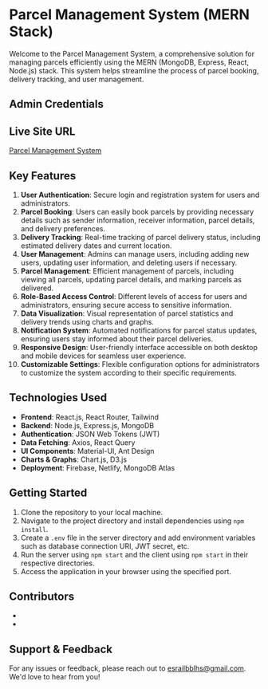 # Parcel Management System (MERN Stack)

Welcome to the Parcel Management System, a comprehensive solution for managing parcels efficiently using the MERN (MongoDB, Express, React, Node.js) stack. This system helps streamline the process of parcel booking, delivery tracking, and user management.

## Admin Credentials


## Live Site URL
[Parcel Management System](https://food-delivery-f138b.web.app)

## Key Features
1. **User Authentication**: Secure login and registration system for users and administrators.
2. **Parcel Booking**: Users can easily book parcels by providing necessary details such as sender information, receiver information, parcel details, and delivery preferences.
3. **Delivery Tracking**: Real-time tracking of parcel delivery status, including estimated delivery dates and current location.
4. **User Management**: Admins can manage users, including adding new users, updating user information, and deleting users if necessary.
5. **Parcel Management**: Efficient management of parcels, including viewing all parcels, updating parcel details, and marking parcels as delivered.
6. **Role-Based Access Control**: Different levels of access for users and administrators, ensuring secure access to sensitive information.
7. **Data Visualization**: Visual representation of parcel statistics and delivery trends using charts and graphs.
8. **Notification System**: Automated notifications for parcel status updates, ensuring users stay informed about their parcel deliveries.
9. **Responsive Design**: User-friendly interface accessible on both desktop and mobile devices for seamless user experience.
10. **Customizable Settings**: Flexible configuration options for administrators to customize the system according to their specific requirements.

## Technologies Used
- **Frontend**: React.js, React Router, Tailwind
- **Backend**: Node.js, Express.js, MongoDB
- **Authentication**: JSON Web Tokens (JWT)
- **Data Fetching**: Axios, React Query
- **UI Components**: Material-UI, Ant Design
- **Charts & Graphs**: Chart.js, D3.js
- **Deployment**: Firebase, Netlify, MongoDB Atlas

## Getting Started
1. Clone the repository to your local machine.
2. Navigate to the project directory and install dependencies using `npm install`.
3. Create a `.env` file in the server directory and add environment variables such as database connection URI, JWT secret, etc.
4. Run the server using `npm start` and the client using `npm start` in their respective directories.
5. Access the application in your browser using the specified port.

## Contributors
- 
- 

## Support & Feedback
For any issues or feedback, please reach out to [esrailbblhs@gmail.com](mailto:esrailbblhs@gmail.com). We'd love to hear from you!


